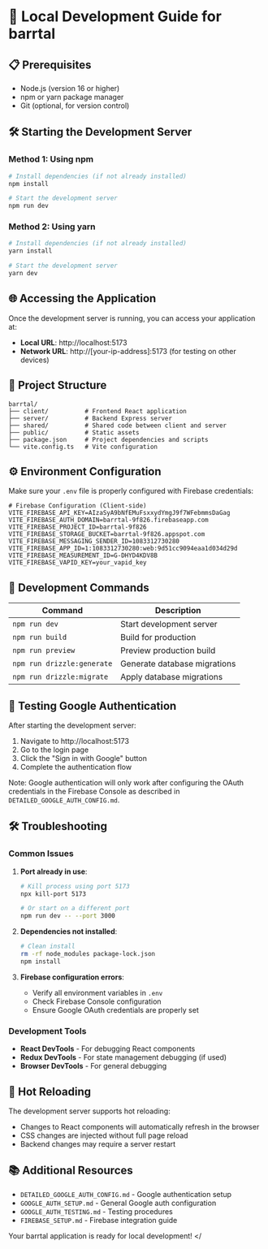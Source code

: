 # 🚀 Local Development Guide for barrtal

## 📋 Prerequisites
- Node.js (version 16 or higher)
- npm or yarn package manager
- Git (optional, for version control)

## 🛠️ Starting the Development Server

### Method 1: Using npm
```bash
# Install dependencies (if not already installed)
npm install

# Start the development server
npm run dev
```

### Method 2: Using yarn
```bash
# Install dependencies (if not already installed)
yarn install

# Start the development server
yarn dev
```

## 🌐 Accessing the Application

Once the development server is running, you can access your application at:
- **Local URL**: http://localhost:5173
- **Network URL**: http://[your-ip-address]:5173 (for testing on other devices)

## 📁 Project Structure

```
barrtal/
├── client/          # Frontend React application
├── server/          # Backend Express server
├── shared/          # Shared code between client and server
├── public/          # Static assets
├── package.json     # Project dependencies and scripts
└── vite.config.ts   # Vite configuration
```

## ⚙️ Environment Configuration

Make sure your `.env` file is properly configured with Firebase credentials:
```env
# Firebase Configuration (Client-side)
VITE_FIREBASE_API_KEY=AIzaSyA9bNfEMuFsxxydYmgJ9f7WFebmmsDaGag
VITE_FIREBASE_AUTH_DOMAIN=barrtal-9f826.firebaseapp.com
VITE_FIREBASE_PROJECT_ID=barrtal-9f826
VITE_FIREBASE_STORAGE_BUCKET=barrtal-9f826.appspot.com
VITE_FIREBASE_MESSAGING_SENDER_ID=1083312730280
VITE_FIREBASE_APP_ID=1:1083312730280:web:9d51cc9094eaa1d034d29d
VITE_FIREBASE_MEASUREMENT_ID=G-DHYD4KDV8B
VITE_FIREBASE_VAPID_KEY=your_vapid_key
```

## 🔧 Development Commands

| Command | Description |
|---------|-------------|
| `npm run dev` | Start development server |
| `npm run build` | Build for production |
| `npm run preview` | Preview production build |
| `npm run drizzle:generate` | Generate database migrations |
| `npm run drizzle:migrate` | Apply database migrations |

## 🧪 Testing Google Authentication

After starting the development server:

1. Navigate to http://localhost:5173
2. Go to the login page
3. Click the "Sign in with Google" button
4. Complete the authentication flow

Note: Google authentication will only work after configuring the OAuth credentials in the Firebase Console as described in `DETAILED_GOOGLE_AUTH_CONFIG.md`.

## 🛠️ Troubleshooting

### Common Issues

1. **Port already in use**:
   ```bash
   # Kill process using port 5173
   npx kill-port 5173
   
   # Or start on a different port
   npm run dev -- --port 3000
   ```

2. **Dependencies not installed**:
   ```bash
   # Clean install
   rm -rf node_modules package-lock.json
   npm install
   ```

3. **Firebase configuration errors**:
   - Verify all environment variables in `.env`
   - Check Firebase Console configuration
   - Ensure Google OAuth credentials are properly set

### Development Tools

- **React DevTools** - For debugging React components
- **Redux DevTools** - For state management debugging (if used)
- **Browser DevTools** - For general debugging

## 🔄 Hot Reloading

The development server supports hot reloading:
- Changes to React components will automatically refresh in the browser
- CSS changes are injected without full page reload
- Backend changes may require a server restart

## 📚 Additional Resources

- `DETAILED_GOOGLE_AUTH_CONFIG.md` - Google authentication setup
- `GOOGLE_AUTH_SETUP.md` - General Google auth configuration
- `GOOGLE_AUTH_TESTING.md` - Testing procedures
- `FIREBASE_SETUP.md` - Firebase integration guide

Your barrtal application is ready for local development!
</